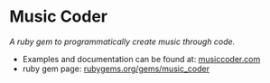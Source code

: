 Music Coder
===========

*A ruby gem to programmatically create music through code.*

 - Examples and documentation can be found at: [musiccoder.com](http://musiccoder.com/)
 - ruby gem page: [rubygems.org/gems/music_coder](https://rubygems.org/gems/music_coder)

